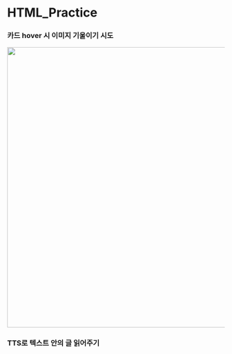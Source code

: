 # HTML_Practice

### 카드 hover 시 이미지 기울이기 시도
<img src="https://github.com/KangJeongTaek/HTML_Practice/blob/main/video/video01.gif?raw=true" width="650">


### TTS로 텍스트 안의 글 읽어주기

